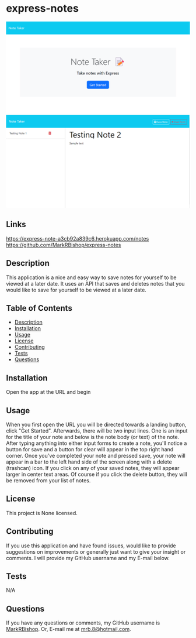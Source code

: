 # express-notes
![Image of express-notes home page](./assets/HomePageSS.png)
![Image of express-notes application](./assets/NotePageSS.png)

## Links
https://express-note-a3cb92a839c6.herokuapp.com/notes
https://github.com/MarkRBishop/express-notes


## Description
This application is a nice and easy way to save notes for yourself to be viewed at a later date. It uses an API that saves and deletes notes that you would like to save for yourself to be viewed at a later date.


## Table of Contents
- [Description](#description)
- [Installation](#installation)
- [Usage](#usage)
- [License](#license)
- [Contributing](#contributing)
- [Tests](#tests)
- [Questions](#questions)
  
## Installation
Open the app at the URL and begin

## Usage
When you first open the URL you will be directed towards a landing button, click "Get Started". Afterwards, there will be two input lines. One is an input for the title of your note and below is the note body (or text) of the note. After typing anything into either input forms to create a note, you'll notice a button for save and a button for clear will appear in the top right hand corner. Once you've completed your note and pressed save, your note will appear in a bar to the left hand side of the screen along with a delete (trashcan) icon. If you click on any of your saved notes, they will appear larger in center text areas. Of course if you click the delete button, they will be removed from your list of notes.

## License
This project is None licensed.
   

## Contributing
If you use this application and have found issues, would like to provide suggestions on improvements or generally just want to give your insight or comments. I will provide my GitHub username and my E-mail below.

## Tests
N/A

## Questions
If you have any questions or comments, my GitHub username is [MarkRBishop](https://github.com/MarkRBishop). Or, E-mail me at mrb.8@hotmail.com.
